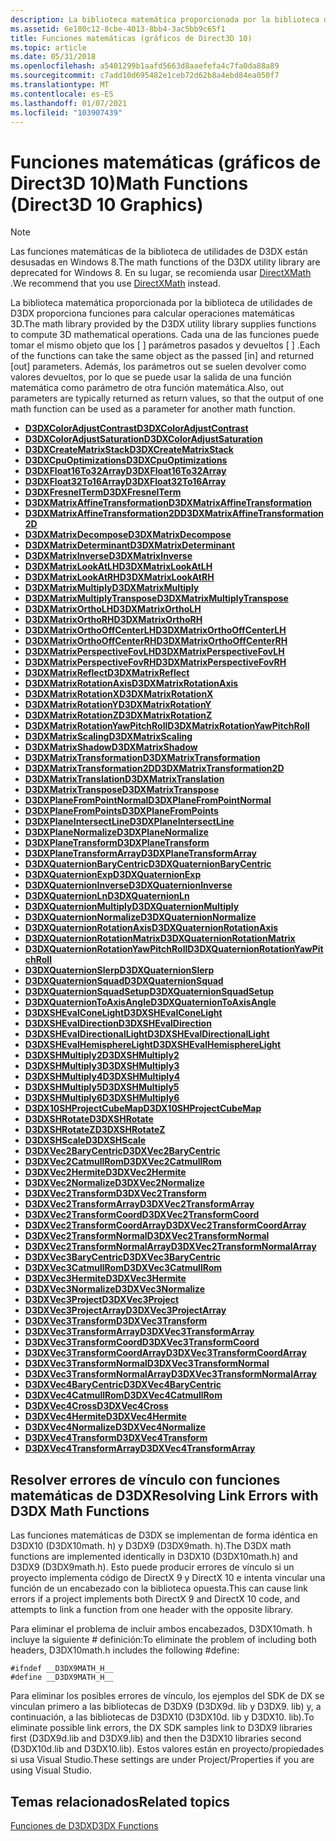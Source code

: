 ```yaml
---
description: La biblioteca matemática proporcionada por la biblioteca de utilidades de D3DX proporciona funciones para calcular operaciones matemáticas 3D.
ms.assetid: 6e180c12-8cbe-4013-8bb4-3ac5bb9c65f1
title: Funciones matemáticas (gráficos de Direct3D 10)
ms.topic: article
ms.date: 05/31/2018
ms.openlocfilehash: a5401299b1aafd5663d8aaefefa4c7fa0da88a89
ms.sourcegitcommit: c7add10d695482e1ceb72d62b8a4ebd84ea050f7
ms.translationtype: MT
ms.contentlocale: es-ES
ms.lasthandoff: 01/07/2021
ms.locfileid: "103907439"
---
```

# <a name="math-functions-direct3d-10-graphics"></a><span data-ttu-id="0770b-103">Funciones matemáticas (gráficos de Direct3D 10)</span><span class="sxs-lookup"><span data-stu-id="0770b-103">Math Functions (Direct3D 10 Graphics)</span></span>

> [!Note]  
> <span data-ttu-id="0770b-104">Las funciones matemáticas de la biblioteca de utilidades de D3DX están desusadas en Windows 8.</span><span class="sxs-lookup"><span data-stu-id="0770b-104">The math functions of the D3DX utility library are deprecated for Windows 8.</span></span> <span data-ttu-id="0770b-105">En su lugar, se recomienda usar [DirectXMath](../dxmath/directxmath-portal.md) .</span><span class="sxs-lookup"><span data-stu-id="0770b-105">We recommend that you use [DirectXMath](../dxmath/directxmath-portal.md) instead.</span></span>

 

<span data-ttu-id="0770b-106">La biblioteca matemática proporcionada por la biblioteca de utilidades de D3DX proporciona funciones para calcular operaciones matemáticas 3D.</span><span class="sxs-lookup"><span data-stu-id="0770b-106">The math library provided by the D3DX utility library supplies functions to compute 3D mathematical operations.</span></span> <span data-ttu-id="0770b-107">Cada una de las funciones puede tomar el mismo objeto que los \[ \] parámetros pasados y devueltos \[ \] .</span><span class="sxs-lookup"><span data-stu-id="0770b-107">Each of the functions can take the same object as the passed \[in\] and returned \[out\] parameters.</span></span> <span data-ttu-id="0770b-108">Además, los parámetros out se suelen devolver como valores devueltos, por lo que se puede usar la salida de una función matemática como parámetro de otra función matemática.</span><span class="sxs-lookup"><span data-stu-id="0770b-108">Also, out parameters are typically returned as return values, so that the output of one math function can be used as a parameter for another math function.</span></span>

-   [<span data-ttu-id="0770b-109">**D3DXColorAdjustContrast**</span><span class="sxs-lookup"><span data-stu-id="0770b-109">**D3DXColorAdjustContrast**</span></span>](d3d10-d3dxcoloradjustcontrast.md)
-   [<span data-ttu-id="0770b-110">**D3DXColorAdjustSaturation**</span><span class="sxs-lookup"><span data-stu-id="0770b-110">**D3DXColorAdjustSaturation**</span></span>](d3d10-d3dxcoloradjustsaturation.md)
-   [<span data-ttu-id="0770b-111">**D3DXCreateMatrixStack**</span><span class="sxs-lookup"><span data-stu-id="0770b-111">**D3DXCreateMatrixStack**</span></span>](d3d10-d3dxcreatematrixstack.md)
-   [<span data-ttu-id="0770b-112">**D3DXCpuOptimizations**</span><span class="sxs-lookup"><span data-stu-id="0770b-112">**D3DXCpuOptimizations**</span></span>](d3d10-d3dxcpuoptimizations.md)
-   [<span data-ttu-id="0770b-113">**D3DXFloat16To32Array**</span><span class="sxs-lookup"><span data-stu-id="0770b-113">**D3DXFloat16To32Array**</span></span>](d3d10-d3dxfloat16to32array.md)
-   [<span data-ttu-id="0770b-114">**D3DXFloat32To16Array**</span><span class="sxs-lookup"><span data-stu-id="0770b-114">**D3DXFloat32To16Array**</span></span>](d3d10-d3dxfloat32to16array.md)
-   [<span data-ttu-id="0770b-115">**D3DXFresnelTerm**</span><span class="sxs-lookup"><span data-stu-id="0770b-115">**D3DXFresnelTerm**</span></span>](d3d10-d3dxfresnelterm.md)
-   [<span data-ttu-id="0770b-116">**D3DXMatrixAffineTransformation**</span><span class="sxs-lookup"><span data-stu-id="0770b-116">**D3DXMatrixAffineTransformation**</span></span>](d3d10-d3dxmatrixaffinetransformation.md)
-   [<span data-ttu-id="0770b-117">**D3DXMatrixAffineTransformation2D**</span><span class="sxs-lookup"><span data-stu-id="0770b-117">**D3DXMatrixAffineTransformation2D**</span></span>](d3d10-d3dxmatrixaffinetransformation2d.md)
-   [<span data-ttu-id="0770b-118">**D3DXMatrixDecompose**</span><span class="sxs-lookup"><span data-stu-id="0770b-118">**D3DXMatrixDecompose**</span></span>](d3d10-d3dxmatrixdecompose.md)
-   [<span data-ttu-id="0770b-119">**D3DXMatrixDeterminant**</span><span class="sxs-lookup"><span data-stu-id="0770b-119">**D3DXMatrixDeterminant**</span></span>](d3d10-d3dxmatrixdeterminant.md)
-   [<span data-ttu-id="0770b-120">**D3DXMatrixInverse**</span><span class="sxs-lookup"><span data-stu-id="0770b-120">**D3DXMatrixInverse**</span></span>](d3d10-d3dxmatrixinverse.md)
-   [<span data-ttu-id="0770b-121">**D3DXMatrixLookAtLH**</span><span class="sxs-lookup"><span data-stu-id="0770b-121">**D3DXMatrixLookAtLH**</span></span>](d3d10-d3dxmatrixlookatlh.md)
-   [<span data-ttu-id="0770b-122">**D3DXMatrixLookAtRH**</span><span class="sxs-lookup"><span data-stu-id="0770b-122">**D3DXMatrixLookAtRH**</span></span>](d3d10-d3dxmatrixlookatrh.md)
-   [<span data-ttu-id="0770b-123">**D3DXMatrixMultiply**</span><span class="sxs-lookup"><span data-stu-id="0770b-123">**D3DXMatrixMultiply**</span></span>](d3d10-d3dxmatrixmultiply.md)
-   [<span data-ttu-id="0770b-124">**D3DXMatrixMultiplyTranspose**</span><span class="sxs-lookup"><span data-stu-id="0770b-124">**D3DXMatrixMultiplyTranspose**</span></span>](d3d10-d3dxmatrixmultiplytranspose.md)
-   [<span data-ttu-id="0770b-125">**D3DXMatrixOrthoLH**</span><span class="sxs-lookup"><span data-stu-id="0770b-125">**D3DXMatrixOrthoLH**</span></span>](d3d10-d3dxmatrixortholh.md)
-   [<span data-ttu-id="0770b-126">**D3DXMatrixOrthoRH**</span><span class="sxs-lookup"><span data-stu-id="0770b-126">**D3DXMatrixOrthoRH**</span></span>](d3d10-d3dxmatrixorthorh.md)
-   [<span data-ttu-id="0770b-127">**D3DXMatrixOrthoOffCenterLH**</span><span class="sxs-lookup"><span data-stu-id="0770b-127">**D3DXMatrixOrthoOffCenterLH**</span></span>](d3d10-d3dxmatrixorthooffcenterlh.md)
-   [<span data-ttu-id="0770b-128">**D3DXMatrixOrthoOffCenterRH**</span><span class="sxs-lookup"><span data-stu-id="0770b-128">**D3DXMatrixOrthoOffCenterRH**</span></span>](d3d10-d3dxmatrixorthooffcenterrh.md)
-   [<span data-ttu-id="0770b-129">**D3DXMatrixPerspectiveFovLH**</span><span class="sxs-lookup"><span data-stu-id="0770b-129">**D3DXMatrixPerspectiveFovLH**</span></span>](d3d10-d3dxmatrixperspectivefovlh.md)
-   [<span data-ttu-id="0770b-130">**D3DXMatrixPerspectiveFovRH**</span><span class="sxs-lookup"><span data-stu-id="0770b-130">**D3DXMatrixPerspectiveFovRH**</span></span>](d3d10-d3dxmatrixperspectivefovrh.md)
-   [<span data-ttu-id="0770b-131">**D3DXMatrixReflect**</span><span class="sxs-lookup"><span data-stu-id="0770b-131">**D3DXMatrixReflect**</span></span>](d3d10-d3dxmatrixreflect.md)
-   [<span data-ttu-id="0770b-132">**D3DXMatrixRotationAxis**</span><span class="sxs-lookup"><span data-stu-id="0770b-132">**D3DXMatrixRotationAxis**</span></span>](d3d10-d3dxmatrixrotationaxis.md)
-   [<span data-ttu-id="0770b-133">**D3DXMatrixRotationX**</span><span class="sxs-lookup"><span data-stu-id="0770b-133">**D3DXMatrixRotationX**</span></span>](d3d10-d3dxmatrixrotationx.md)
-   [<span data-ttu-id="0770b-134">**D3DXMatrixRotationY**</span><span class="sxs-lookup"><span data-stu-id="0770b-134">**D3DXMatrixRotationY**</span></span>](d3d10-d3dxmatrixrotationy.md)
-   [<span data-ttu-id="0770b-135">**D3DXMatrixRotationZ**</span><span class="sxs-lookup"><span data-stu-id="0770b-135">**D3DXMatrixRotationZ**</span></span>](d3d10-d3dxmatrixrotationz.md)
-   [<span data-ttu-id="0770b-136">**D3DXMatrixRotationYawPitchRoll**</span><span class="sxs-lookup"><span data-stu-id="0770b-136">**D3DXMatrixRotationYawPitchRoll**</span></span>](d3d10-d3dxmatrixrotationyawpitchroll.md)
-   [<span data-ttu-id="0770b-137">**D3DXMatrixScaling**</span><span class="sxs-lookup"><span data-stu-id="0770b-137">**D3DXMatrixScaling**</span></span>](d3d10-d3dxmatrixscaling.md)
-   [<span data-ttu-id="0770b-138">**D3DXMatrixShadow**</span><span class="sxs-lookup"><span data-stu-id="0770b-138">**D3DXMatrixShadow**</span></span>](d3d10-d3dxmatrixshadow.md)
-   [<span data-ttu-id="0770b-139">**D3DXMatrixTransformation**</span><span class="sxs-lookup"><span data-stu-id="0770b-139">**D3DXMatrixTransformation**</span></span>](d3d10-d3dxmatrixtransformation.md)
-   [<span data-ttu-id="0770b-140">**D3DXMatrixTransformation2D**</span><span class="sxs-lookup"><span data-stu-id="0770b-140">**D3DXMatrixTransformation2D**</span></span>](d3d10-d3dxmatrixtransformation2d.md)
-   [<span data-ttu-id="0770b-141">**D3DXMatrixTranslation**</span><span class="sxs-lookup"><span data-stu-id="0770b-141">**D3DXMatrixTranslation**</span></span>](d3d10-d3dxmatrixtranslation.md)
-   [<span data-ttu-id="0770b-142">**D3DXMatrixTranspose**</span><span class="sxs-lookup"><span data-stu-id="0770b-142">**D3DXMatrixTranspose**</span></span>](d3d10-d3dxmatrixtranspose.md)
-   [<span data-ttu-id="0770b-143">**D3DXPlaneFromPointNormal**</span><span class="sxs-lookup"><span data-stu-id="0770b-143">**D3DXPlaneFromPointNormal**</span></span>](d3d10-d3dxplanefrompointnormal.md)
-   [<span data-ttu-id="0770b-144">**D3DXPlaneFromPoints**</span><span class="sxs-lookup"><span data-stu-id="0770b-144">**D3DXPlaneFromPoints**</span></span>](d3d10-d3dxplanefrompoints.md)
-   [<span data-ttu-id="0770b-145">**D3DXPlaneIntersectLine**</span><span class="sxs-lookup"><span data-stu-id="0770b-145">**D3DXPlaneIntersectLine**</span></span>](d3d10-d3dxplaneintersectline.md)
-   [<span data-ttu-id="0770b-146">**D3DXPlaneNormalize**</span><span class="sxs-lookup"><span data-stu-id="0770b-146">**D3DXPlaneNormalize**</span></span>](d3d10-d3dxplanenormalize.md)
-   [<span data-ttu-id="0770b-147">**D3DXPlaneTransform**</span><span class="sxs-lookup"><span data-stu-id="0770b-147">**D3DXPlaneTransform**</span></span>](d3d10-d3dxplanetransform.md)
-   [<span data-ttu-id="0770b-148">**D3DXPlaneTransformArray**</span><span class="sxs-lookup"><span data-stu-id="0770b-148">**D3DXPlaneTransformArray**</span></span>](d3d10-d3dxplanetransformarray.md)
-   [<span data-ttu-id="0770b-149">**D3DXQuaternionBaryCentric**</span><span class="sxs-lookup"><span data-stu-id="0770b-149">**D3DXQuaternionBaryCentric**</span></span>](d3d10-d3dxquaternionbarycentric.md)
-   [<span data-ttu-id="0770b-150">**D3DXQuaternionExp**</span><span class="sxs-lookup"><span data-stu-id="0770b-150">**D3DXQuaternionExp**</span></span>](d3d10-d3dxquaternionexp.md)
-   [<span data-ttu-id="0770b-151">**D3DXQuaternionInverse**</span><span class="sxs-lookup"><span data-stu-id="0770b-151">**D3DXQuaternionInverse**</span></span>](d3d10-d3dxquaternioninverse.md)
-   [<span data-ttu-id="0770b-152">**D3DXQuaternionLn**</span><span class="sxs-lookup"><span data-stu-id="0770b-152">**D3DXQuaternionLn**</span></span>](d3d10-d3dxquaternionln.md)
-   [<span data-ttu-id="0770b-153">**D3DXQuaternionMultiply**</span><span class="sxs-lookup"><span data-stu-id="0770b-153">**D3DXQuaternionMultiply**</span></span>](d3d10-d3dxquaternionmultiply.md)
-   [<span data-ttu-id="0770b-154">**D3DXQuaternionNormalize**</span><span class="sxs-lookup"><span data-stu-id="0770b-154">**D3DXQuaternionNormalize**</span></span>](d3d10-d3dxquaternionnormalize.md)
-   [<span data-ttu-id="0770b-155">**D3DXQuaternionRotationAxis**</span><span class="sxs-lookup"><span data-stu-id="0770b-155">**D3DXQuaternionRotationAxis**</span></span>](d3d10-d3dxquaternionrotationaxis.md)
-   [<span data-ttu-id="0770b-156">**D3DXQuaternionRotationMatrix**</span><span class="sxs-lookup"><span data-stu-id="0770b-156">**D3DXQuaternionRotationMatrix**</span></span>](d3d10-d3dxquaternionrotationmatrix.md)
-   [<span data-ttu-id="0770b-157">**D3DXQuaternionRotationYawPitchRoll**</span><span class="sxs-lookup"><span data-stu-id="0770b-157">**D3DXQuaternionRotationYawPitchRoll**</span></span>](d3d10-d3dxquaternionrotationyawpitchroll.md)
-   [<span data-ttu-id="0770b-158">**D3DXQuaternionSlerp**</span><span class="sxs-lookup"><span data-stu-id="0770b-158">**D3DXQuaternionSlerp**</span></span>](d3d10-d3dxquaternionslerp.md)
-   [<span data-ttu-id="0770b-159">**D3DXQuaternionSquad**</span><span class="sxs-lookup"><span data-stu-id="0770b-159">**D3DXQuaternionSquad**</span></span>](d3d10-d3dxquaternionsquad.md)
-   [<span data-ttu-id="0770b-160">**D3DXQuaternionSquadSetup**</span><span class="sxs-lookup"><span data-stu-id="0770b-160">**D3DXQuaternionSquadSetup**</span></span>](d3d10-d3dxquaternionsquadsetup.md)
-   [<span data-ttu-id="0770b-161">**D3DXQuaternionToAxisAngle**</span><span class="sxs-lookup"><span data-stu-id="0770b-161">**D3DXQuaternionToAxisAngle**</span></span>](d3d10-d3dxquaterniontoaxisangle.md)
-   [<span data-ttu-id="0770b-162">**D3DXSHEvalConeLight**</span><span class="sxs-lookup"><span data-stu-id="0770b-162">**D3DXSHEvalConeLight**</span></span>](d3d10-d3dxshevalconelight.md)
-   [<span data-ttu-id="0770b-163">**D3DXSHEvalDirection**</span><span class="sxs-lookup"><span data-stu-id="0770b-163">**D3DXSHEvalDirection**</span></span>](d3d10-d3dxshevaldirection.md)
-   [<span data-ttu-id="0770b-164">**D3DXSHEvalDirectionalLight**</span><span class="sxs-lookup"><span data-stu-id="0770b-164">**D3DXSHEvalDirectionalLight**</span></span>](d3d10-d3dxshevaldirectionallight.md)
-   [<span data-ttu-id="0770b-165">**D3DXSHEvalHemisphereLight**</span><span class="sxs-lookup"><span data-stu-id="0770b-165">**D3DXSHEvalHemisphereLight**</span></span>](d3d10-d3dxshevalhemispherelight.md)
-   [<span data-ttu-id="0770b-166">**D3DXSHMultiply2**</span><span class="sxs-lookup"><span data-stu-id="0770b-166">**D3DXSHMultiply2**</span></span>](d3d10-d3dxshmultiply2.md)
-   [<span data-ttu-id="0770b-167">**D3DXSHMultiply3**</span><span class="sxs-lookup"><span data-stu-id="0770b-167">**D3DXSHMultiply3**</span></span>](d3d10-d3dxshmultiply3.md)
-   [<span data-ttu-id="0770b-168">**D3DXSHMultiply4**</span><span class="sxs-lookup"><span data-stu-id="0770b-168">**D3DXSHMultiply4**</span></span>](d3d10-d3dxshmultiply4.md)
-   [<span data-ttu-id="0770b-169">**D3DXSHMultiply5**</span><span class="sxs-lookup"><span data-stu-id="0770b-169">**D3DXSHMultiply5**</span></span>](d3d10-d3dxshmultiply5.md)
-   [<span data-ttu-id="0770b-170">**D3DXSHMultiply6**</span><span class="sxs-lookup"><span data-stu-id="0770b-170">**D3DXSHMultiply6**</span></span>](d3d10-d3dxshmultiply6.md)
-   [<span data-ttu-id="0770b-171">**D3DX10SHProjectCubeMap**</span><span class="sxs-lookup"><span data-stu-id="0770b-171">**D3DX10SHProjectCubeMap**</span></span>](d3dx10shprojectcubemap.md)
-   [<span data-ttu-id="0770b-172">**D3DXSHRotate**</span><span class="sxs-lookup"><span data-stu-id="0770b-172">**D3DXSHRotate**</span></span>](d3d10-d3dxshrotate.md)
-   [<span data-ttu-id="0770b-173">**D3DXSHRotateZ**</span><span class="sxs-lookup"><span data-stu-id="0770b-173">**D3DXSHRotateZ**</span></span>](d3d10-d3dxshrotatez.md)
-   [<span data-ttu-id="0770b-174">**D3DXSHScale**</span><span class="sxs-lookup"><span data-stu-id="0770b-174">**D3DXSHScale**</span></span>](d3d10-d3dxshscale.md)
-   [<span data-ttu-id="0770b-175">**D3DXVec2BaryCentric**</span><span class="sxs-lookup"><span data-stu-id="0770b-175">**D3DXVec2BaryCentric**</span></span>](d3d10-d3dxvec2barycentric.md)
-   [<span data-ttu-id="0770b-176">**D3DXVec2CatmullRom**</span><span class="sxs-lookup"><span data-stu-id="0770b-176">**D3DXVec2CatmullRom**</span></span>](d3d10-d3dxvec2catmullrom.md)
-   [<span data-ttu-id="0770b-177">**D3DXVec2Hermite**</span><span class="sxs-lookup"><span data-stu-id="0770b-177">**D3DXVec2Hermite**</span></span>](d3d10-d3dxvec2hermite.md)
-   [<span data-ttu-id="0770b-178">**D3DXVec2Normalize**</span><span class="sxs-lookup"><span data-stu-id="0770b-178">**D3DXVec2Normalize**</span></span>](d3d10-d3dxvec2normalize.md)
-   [<span data-ttu-id="0770b-179">**D3DXVec2Transform**</span><span class="sxs-lookup"><span data-stu-id="0770b-179">**D3DXVec2Transform**</span></span>](d3d10-d3dxvec2transform.md)
-   [<span data-ttu-id="0770b-180">**D3DXVec2TransformArray**</span><span class="sxs-lookup"><span data-stu-id="0770b-180">**D3DXVec2TransformArray**</span></span>](d3d10-d3dxvec2transformarray.md)
-   [<span data-ttu-id="0770b-181">**D3DXVec2TransformCoord**</span><span class="sxs-lookup"><span data-stu-id="0770b-181">**D3DXVec2TransformCoord**</span></span>](d3d10-d3dxvec2transformcoord.md)
-   [<span data-ttu-id="0770b-182">**D3DXVec2TransformCoordArray**</span><span class="sxs-lookup"><span data-stu-id="0770b-182">**D3DXVec2TransformCoordArray**</span></span>](d3d10-d3dxvec2transformcoordarray.md)
-   [<span data-ttu-id="0770b-183">**D3DXVec2TransformNormal**</span><span class="sxs-lookup"><span data-stu-id="0770b-183">**D3DXVec2TransformNormal**</span></span>](d3d10-d3dxvec2transformnormal.md)
-   [<span data-ttu-id="0770b-184">**D3DXVec2TransformNormalArray**</span><span class="sxs-lookup"><span data-stu-id="0770b-184">**D3DXVec2TransformNormalArray**</span></span>](d3d10-d3dxvec2transformnormalarray.md)
-   [<span data-ttu-id="0770b-185">**D3DXVec3BaryCentric**</span><span class="sxs-lookup"><span data-stu-id="0770b-185">**D3DXVec3BaryCentric**</span></span>](d3d10-d3dxvec3barycentric.md)
-   [<span data-ttu-id="0770b-186">**D3DXVec3CatmullRom**</span><span class="sxs-lookup"><span data-stu-id="0770b-186">**D3DXVec3CatmullRom**</span></span>](d3d10-d3dxvec3catmullrom.md)
-   [<span data-ttu-id="0770b-187">**D3DXVec3Hermite**</span><span class="sxs-lookup"><span data-stu-id="0770b-187">**D3DXVec3Hermite**</span></span>](d3d10-d3dxvec3hermite.md)
-   [<span data-ttu-id="0770b-188">**D3DXVec3Normalize**</span><span class="sxs-lookup"><span data-stu-id="0770b-188">**D3DXVec3Normalize**</span></span>](d3d10-d3dxvec3normalize.md)
-   [<span data-ttu-id="0770b-189">**D3DXVec3Project**</span><span class="sxs-lookup"><span data-stu-id="0770b-189">**D3DXVec3Project**</span></span>](d3d10-d3dxvec3project.md)
-   [<span data-ttu-id="0770b-190">**D3DXVec3ProjectArray**</span><span class="sxs-lookup"><span data-stu-id="0770b-190">**D3DXVec3ProjectArray**</span></span>](d3d10-d3dxvec3projectarray.md)
-   [<span data-ttu-id="0770b-191">**D3DXVec3Transform**</span><span class="sxs-lookup"><span data-stu-id="0770b-191">**D3DXVec3Transform**</span></span>](d3d10-d3dxvec3transform.md)
-   [<span data-ttu-id="0770b-192">**D3DXVec3TransformArray**</span><span class="sxs-lookup"><span data-stu-id="0770b-192">**D3DXVec3TransformArray**</span></span>](d3d10-d3dxvec3transformarray.md)
-   [<span data-ttu-id="0770b-193">**D3DXVec3TransformCoord**</span><span class="sxs-lookup"><span data-stu-id="0770b-193">**D3DXVec3TransformCoord**</span></span>](d3d10-d3dxvec3transformcoord.md)
-   [<span data-ttu-id="0770b-194">**D3DXVec3TransformCoordArray**</span><span class="sxs-lookup"><span data-stu-id="0770b-194">**D3DXVec3TransformCoordArray**</span></span>](d3d10-d3dxvec3transformcoordarray.md)
-   [<span data-ttu-id="0770b-195">**D3DXVec3TransformNormal**</span><span class="sxs-lookup"><span data-stu-id="0770b-195">**D3DXVec3TransformNormal**</span></span>](d3d10-d3dxvec3transformnormal.md)
-   [<span data-ttu-id="0770b-196">**D3DXVec3TransformNormalArray**</span><span class="sxs-lookup"><span data-stu-id="0770b-196">**D3DXVec3TransformNormalArray**</span></span>](d3d10-d3dxvec3transformnormalarray.md)
-   [<span data-ttu-id="0770b-197">**D3DXVec4BaryCentric**</span><span class="sxs-lookup"><span data-stu-id="0770b-197">**D3DXVec4BaryCentric**</span></span>](d3d10-d3dxvec4barycentric.md)
-   [<span data-ttu-id="0770b-198">**D3DXVec4CatmullRom**</span><span class="sxs-lookup"><span data-stu-id="0770b-198">**D3DXVec4CatmullRom**</span></span>](d3d10-d3dxvec4catmullrom.md)
-   [<span data-ttu-id="0770b-199">**D3DXVec4Cross**</span><span class="sxs-lookup"><span data-stu-id="0770b-199">**D3DXVec4Cross**</span></span>](d3d10-d3dxvec4cross.md)
-   [<span data-ttu-id="0770b-200">**D3DXVec4Hermite**</span><span class="sxs-lookup"><span data-stu-id="0770b-200">**D3DXVec4Hermite**</span></span>](d3d10-d3dxvec4hermite.md)
-   [<span data-ttu-id="0770b-201">**D3DXVec4Normalize**</span><span class="sxs-lookup"><span data-stu-id="0770b-201">**D3DXVec4Normalize**</span></span>](d3d10-d3dxvec4normalize.md)
-   [<span data-ttu-id="0770b-202">**D3DXVec4Transform**</span><span class="sxs-lookup"><span data-stu-id="0770b-202">**D3DXVec4Transform**</span></span>](d3d10-d3dxvec4transform.md)
-   [<span data-ttu-id="0770b-203">**D3DXVec4TransformArray**</span><span class="sxs-lookup"><span data-stu-id="0770b-203">**D3DXVec4TransformArray**</span></span>](d3d10-d3dxvec4transformarray.md)

## <a name="resolving-link-errors-with-d3dx-math-functions"></a><span data-ttu-id="0770b-204">Resolver errores de vínculo con funciones matemáticas de D3DX</span><span class="sxs-lookup"><span data-stu-id="0770b-204">Resolving Link Errors with D3DX Math Functions</span></span>

<span data-ttu-id="0770b-205">Las funciones matemáticas de D3DX se implementan de forma idéntica en D3DX10 (D3DX10math. h) y D3DX9 (D3DX9math. h).</span><span class="sxs-lookup"><span data-stu-id="0770b-205">The D3DX math functions are implemented identically in D3DX10 (D3DX10math.h) and D3DX9 (D3DX9math.h).</span></span> <span data-ttu-id="0770b-206">Esto puede producir errores de vínculo si un proyecto implementa código de DirectX 9 y DirectX 10 e intenta vincular una función de un encabezado con la biblioteca opuesta.</span><span class="sxs-lookup"><span data-stu-id="0770b-206">This can cause link errors if a project implements both DirectX 9 and DirectX 10 code, and attempts to link a function from one header with the opposite library.</span></span>

<span data-ttu-id="0770b-207">Para eliminar el problema de incluir ambos encabezados, D3DX10math. h incluye la siguiente \# definición:</span><span class="sxs-lookup"><span data-stu-id="0770b-207">To eliminate the problem of including both headers, D3DX10math.h includes the following \#define:</span></span>


```
#ifndef __D3DX9MATH_H__
#define __D3DX9MATH_H__
```



<span data-ttu-id="0770b-208">Para eliminar los posibles errores de vínculo, los ejemplos del SDK de DX se vinculan primero a las bibliotecas de D3DX9 (D3DX9d. lib y D3DX9. lib) y, a continuación, a las bibliotecas de D3DX10 (D3DX10d. lib y D3DX10. lib).</span><span class="sxs-lookup"><span data-stu-id="0770b-208">To eliminate possible link errors, the DX SDK samples link to D3DX9 libraries first (D3DX9d.lib and D3DX9.lib) and then the D3DX10 libraries second (D3DX10d.lib and D3DX10.lib).</span></span> <span data-ttu-id="0770b-209">Estos valores están en proyecto/propiedades si usa Visual Studio.</span><span class="sxs-lookup"><span data-stu-id="0770b-209">These settings are under Project/Properties if you are using Visual Studio.</span></span>

## <a name="related-topics"></a><span data-ttu-id="0770b-210">Temas relacionados</span><span class="sxs-lookup"><span data-stu-id="0770b-210">Related topics</span></span>

<dl> <dt>

[<span data-ttu-id="0770b-211">Funciones de D3DX</span><span class="sxs-lookup"><span data-stu-id="0770b-211">D3DX Functions</span></span>](d3d10-graphics-reference-d3dx10-functions.md)
</dt> </dl>

 

 
